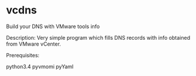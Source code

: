 # vcdns
Build your DNS with VMware tools info

Description:
Very simple program which fills DNS records with info obtained from VMware vCenter.

Prerequisites:

python3.4
pyvmomi
pyYaml
